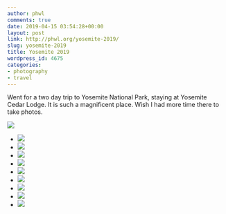 ```yaml
---
author: phwl
comments: true
date: 2019-04-15 03:54:28+00:00
layout: post
link: http://phwl.org/yosemite-2019/
slug: yosemite-2019
title: Yosemite 2019
wordpress_id: 4675
categories:
- photography
- travel
---
```





Went for a two day trip to Yosemite National Park, staying at Yosemite Cedar Lodge. It is such a magnificent place. Wish I had more time there to take photos.





[![](http://phwl.org/wp-content/uploads/2019/04/IMG_0604-1024x683.jpg)](http://phwl.org/wp-content/uploads/2019/04/IMG_0604.jpg)



<!-- more -->





  * [![](http://phwl.org/wp-content/uploads/2019/04/IMG_0639-683x1024.jpg)](http://phwl.org/wp-content/uploads/2019/04/IMG_0639-683x1024.jpg)
  * [![](http://phwl.org/wp-content/uploads/2019/04/IMG_0625-683x1024.jpg)](http://phwl.org/wp-content/uploads/2019/04/IMG_0625-683x1024.jpg)
  * [![](http://phwl.org/wp-content/uploads/2019/04/DSCF6051-683x1024.jpg)](http://phwl.org/wp-content/uploads/2019/04/DSCF6051-683x1024.jpg)
  * [![](http://phwl.org/wp-content/uploads/2019/04/DSCF6049-1024x683.jpg)](http://phwl.org/wp-content/uploads/2019/04/DSCF6049-1024x683.jpg)
  * [![](http://phwl.org/wp-content/uploads/2019/04/DSCF6046-683x1024.jpg)](http://phwl.org/wp-content/uploads/2019/04/DSCF6046-683x1024.jpg)
  * [![](http://phwl.org/wp-content/uploads/2019/04/DSCF6045-683x1024.jpg)](http://phwl.org/wp-content/uploads/2019/04/DSCF6045-683x1024.jpg)
  * [![](http://phwl.org/wp-content/uploads/2019/04/DSCF6033-1024x683.jpg)](http://phwl.org/wp-content/uploads/2019/04/DSCF6033-1024x683.jpg)
  * [![](http://phwl.org/wp-content/uploads/2019/04/DSCF6027-683x1024.jpg)](http://phwl.org/wp-content/uploads/2019/04/DSCF6027-683x1024.jpg)
  * [![](http://phwl.org/wp-content/uploads/2019/04/DSCF6007-683x1024.jpg)](http://phwl.org/wp-content/uploads/2019/04/DSCF6007-683x1024.jpg)


